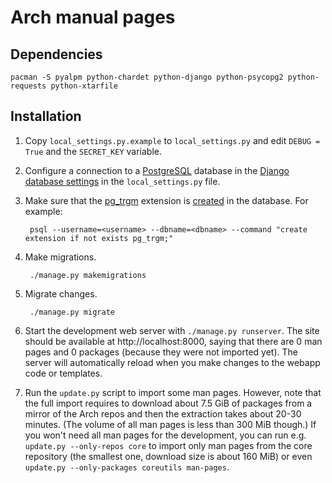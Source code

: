 # Arch manual pages

## Dependencies

	pacman -S pyalpm python-chardet python-django python-psycopg2 python-requests python-xtarfile

## Installation

1. Copy `local_settings.py.example` to `local_settings.py` and edit `DEBUG = True` and the `SECRET_KEY` variable.

2. Configure a connection to a [PostgreSQL](https://wiki.archlinux.org/index.php/PostgreSQL) database
   in the [Django database settings](https://docs.djangoproject.com/en/3.1/ref/settings/#databases)
   in the `local_settings.py` file.

3. Make sure that the [pg_trgm](https://www.postgresql.org/docs/current/pgtrgm.html)
   extension is [created](https://www.postgresql.org/docs/current/sql-createextension.html)
   in the database. For example:

        psql --username=<username> --dbname=<dbname> --command "create extension if not exists pg_trgm;"

4. Make migrations.

        ./manage.py makemigrations

5. Migrate changes.

        ./manage.py migrate

6. Start the development web server with `./manage.py runserver`. The site
   should be available at http://localhost:8000, saying that there are 0 man
   pages and 0 packages (because they were not imported yet). The server will
   automatically reload when you make changes to the webapp code or templates.

7. Run the `update.py` script to import some man pages. However, note that the
   full import requires to download about 7.5 GiB of packages from a mirror of
   the Arch repos and then the extraction takes about 20-30 minutes. (The volume
   of all man pages is less than 300 MiB though.) If you won't need all man pages
   for the development, you can run e.g. `update.py --only-repos core` to import
   only man pages from the core repository (the smallest one, download size is
   about 160 MiB) or even `update.py --only-packages coreutils man-pages`.
